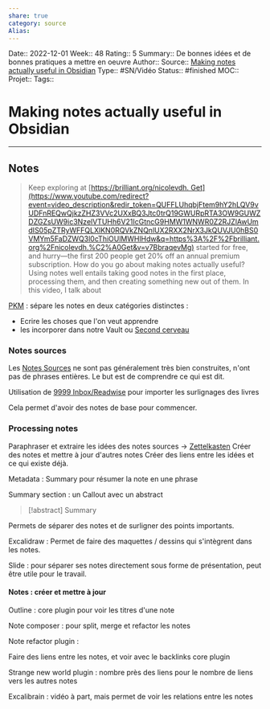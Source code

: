 ```yaml
---
share: true 
category: source
Alias:
---
```

Date:: 2022-12-01
Week:: 48
Rating:: 5
Summary:: De bonnes idées et de bonnes pratiques a mettre en oeuvre
Author::
Source::  [Making notes actually useful in Obsidian](https://www.youtube.com/watch?v=v7BbraqevMg&list=WL&index=14)
Type:: #SN/Vidéo 
Status:: #finished 
MOC::
Projet:: 
Tags:: 

# Making notes actually useful in Obsidian


***

## Notes

> Keep exploring at [https://brilliant.org/nicolevdh. Get](https://www.youtube.com/redirect?event=video_description&redir_token=QUFFLUhqbjFtem9hY2hLQV9vUDFnREQwQjkzZHZ3VVc2UXxBQ3Jtc0trQ19GWURpRTA3OW9GUWZDZGZsUW9ic3NzelVTUHh6V21IcGtncG9HMW1WNWR0Z2RJZlAwUmdIS05pZTRyWFFQLXlKN0RQVkZNQnlUX2RXX2NrX3JkQUVJU0hBS0VMYm5FaDZWQ3l0cThiOUlMWHlHdw&q=https%3A%2F%2Fbrilliant.org%2Fnicolevdh.%C2%A0Get&v=v7BbraqevMg) started for free, and hurry—the first 200 people get 20% off an annual premium subscription. How do you go about making notes actually useful? Using notes well entails taking good notes in the first place, processing them, and then creating something new out of them. In this video, I talk about 

[PKM](PKM) : sépare les notes en deux catégories distinctes :
- Ecrire les choses que l'on veut apprendre
- les incorporer dans notre Vault ou [Second cerveau](Second%20cerveau)

### Notes sources 

Les [Notes Sources](Note%20Source) ne sont pas généralement très bien construites, n'ont pas de phrases entières. Le but est de comprendre ce qui est dit.

Utilisation de [9999 Inbox/Readwise](../../Readwise.md) pour importer les surlignages des livres

Cela permet d'avoir des notes de base pour commencer.

### Processing notes 

Paraphraser et extraire les idées des notes sources → [Zettelkasten](M%C3%A9thode%20Zettelkasten)
Créer des notes et mettre à jour d'autres notes 
Créer des liens entre les idées et ce qui existe déjà.

Metadata : Summary pour résumer la note en une phrase

Summary section : un Callout avec un abstract



> [!abstract] Summary
> 

Permets de séparer des notes et de surligner des points importants.

Excalidraw : Permet de faire des maquettes / dessins qui s'intègrent dans les notes.

Slide : pour séparer ses notes directement sous forme de présentation, peut être utile pour le travail.

#### Notes : créer et mettre à jour

Outline : core plugin pour voir les titres d'une note

Note composer : pour split, merge et refactor les notes

Note refactor plugin : 

Faire des liens entre les notes, et voir avec le backlinks core plugin

Strange new world plugin : nombre près des liens pour le nombre de liens vers les autres notes

Excalibrain : vidéo à part, mais permet de voir les relations entre les notes



